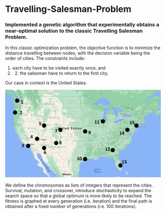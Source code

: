 # Travelling-Salesman-Problem
### Implemented a genetic algorithm that experimentally obtains a near-optimal solution to the classic Travelling Salesman Problem.

In this classic optimization problem, the objective function is to minimize the distance travelling between nodes, with the decision variable being the order of cities. The constraints include: 

 1) each city have to be visited exactly once, and 
 2) 2) the salesman have to return to the first city.

Our case in context is the United States.

![alt text](https://github.com/christopherfkk/Travelling-Salesman-Problem/blob/main/tsp_genetic.png)

We define the chromosomes as lists of integers that represent the cities. Survival, mutation, and crossover, introduce stochasticity to expand the search space so that a global optimum is more likely to be reached. The fitness is graphed at every generation (i.e. iteration) and the final path is obtained after a fixed number of generations (i.e. 100 iterations). 

